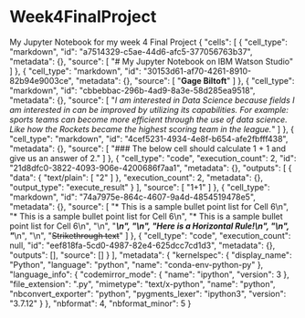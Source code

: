 # Week4FinalProject
My Jupyter Notebook for my week 4 Final Project
{
 "cells": [
  {
   "cell_type": "markdown",
   "id": "a7514329-c5ae-44d6-afc5-377056763b37",
   "metadata": {},
   "source": [
    "# My Jupyter Notebook on IBM Watson Studio"
   ]
  },
  {
   "cell_type": "markdown",
   "id": "30153d61-af70-4261-8910-82b94e9003ce",
   "metadata": {},
   "source": [
    "**Gage Biltoft**"
   ]
  },
  {
   "cell_type": "markdown",
   "id": "cbbebbac-296b-4ad9-8a3e-58d285ea9518",
   "metadata": {},
   "source": [
    "*I am interested in Data Science because fields I am interested in can be improved by utilizing its capabilities. For example: sports teams can become more efficient through the use of data science. Like how the Rockets became the highest scoring team in the league.*"
   ]
  },
  {
   "cell_type": "markdown",
   "id": "4cef5231-4934-4e8f-b654-afe2fbfff438",
   "metadata": {},
   "source": [
    "### The below cell should calculate 1 + 1 and give us an answer of 2."
   ]
  },
  {
   "cell_type": "code",
   "execution_count": 2,
   "id": "21d8dfc0-3822-4093-906e-4200686f7aa1",
   "metadata": {},
   "outputs": [
    {
     "data": {
      "text/plain": [
       "2"
      ]
     },
     "execution_count": 2,
     "metadata": {},
     "output_type": "execute_result"
    }
   ],
   "source": [
    "1+1"
   ]
  },
  {
   "cell_type": "markdown",
   "id": "74a7975e-864c-4607-9a4d-4854519478e5",
   "metadata": {},
   "source": [
    "* This is a sample bullet point list for Cell 6\n",
    "* This is a sample bullet point list for Cell 6\n",
    "* This is a sample bullet point list for Cell 6\n",
    "\n",
    "***\n",
    "\n",
    "Here is a Horizontal Rule!\n",
    "\n",
    "***\n",
    "\n",
    "~~Strikethrough text~~"
   ]
  },
  {
   "cell_type": "code",
   "execution_count": null,
   "id": "eef818fa-5cd0-4987-82e4-625dcc7cd1d3",
   "metadata": {},
   "outputs": [],
   "source": []
  }
 ],
 "metadata": {
  "kernelspec": {
   "display_name": "Python",
   "language": "python",
   "name": "conda-env-python-py"
  },
  "language_info": {
   "codemirror_mode": {
    "name": "ipython",
    "version": 3
   },
   "file_extension": ".py",
   "mimetype": "text/x-python",
   "name": "python",
   "nbconvert_exporter": "python",
   "pygments_lexer": "ipython3",
   "version": "3.7.12"
  }
 },
 "nbformat": 4,
 "nbformat_minor": 5
}
